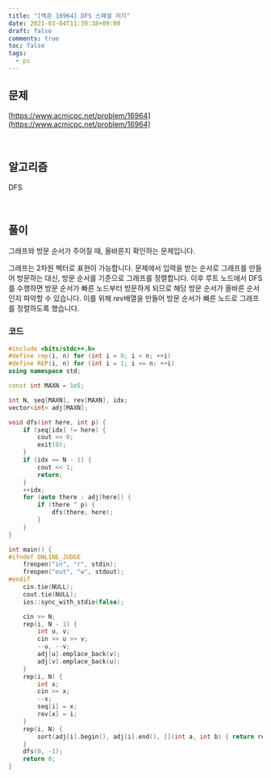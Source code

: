 ```yaml
---
title: "[백준 16964] DFS 스페셜 저지"
date: 2021-03-04T11:39:38+09:00
draft: false
comments: true
toc: false
tags:
  - ps
---
```


## 문제

[https://www.acmicpc.net/problem/16964](https://www.acmicpc.net/problem/16964)

<br>

## 알고리즘

DFS

<br>

## 풀이

그래프와 방문 순서가 주어질 때, 올바른지 확인하는 문제입니다.

그래프는 2차원 벡터로 표현이 가능합니다. 문제에서 입력을 받는 순서로 그래프를 만들어 방문하는 대신, 방문 순서를 기준으로 그래프를 정렬합니다. 이후 루트 노드에서 DFS를 수행하면 방문 순서가 빠른 노드부터 방문하게 되므로 해당 방문 순서가 올바른 순서인지 파악할 수 있습니다. 이를 위해 $rev$배열을 만들어 방문 순서가 빠른 노드로 그래프를 정렬하도록 했습니다.

### 코드

```c++
#include <bits/stdc++.h>
#define rep(i, n) for (int i = 0; i < n; ++i)
#define REP(i, n) for (int i = 1; i <= n; ++i)
using namespace std;

const int MAXN = 1e5;

int N, seq[MAXN], rev[MAXN], idx;
vector<int> adj[MAXN];

void dfs(int here, int p) {
    if (seq[idx] != here) {
        cout << 0;
        exit(0);
    }
    if (idx == N - 1) {
        cout << 1;
        return;
    }
    ++idx;
    for (auto there : adj[here]) {
        if (there ^ p) {
            dfs(there, here);
        }
    }
}

int main() {
#ifndef ONLINE_JUDGE
    freopen("in", "r", stdin);
    freopen("out", "w", stdout);
#endif
    cin.tie(NULL);
    cout.tie(NULL);
    ios::sync_with_stdio(false);

    cin >> N;
    rep(i, N - 1) {
        int u, v;
        cin >> u >> v;
        --u, --v;
        adj[u].emplace_back(v);
        adj[v].emplace_back(u);
    }
    rep(i, N) {
        int x;
        cin >> x;
        --x;
        seq[i] = x;
        rev[x] = i;
    }
    rep(i, N) {
        sort(adj[i].begin(), adj[i].end(), [](int a, int b) { return rev[a] < rev[b]; });
    }
    dfs(0, -1);
    return 0;
}
```
